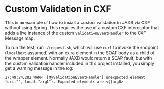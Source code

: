 # Custom Validation in CXF

This is an example of how to install a custom validation in JAXB via CXF
without using Spring.  This requires the use of a custom CXF interceptor that
adds a live instance of the custom `ValidationEventHandler` to the CXF Message
map.

To run the test, run `./request.sh`, which will use `curl` to invoke the
endpoint (`localhost` assumed) with an extra element in the SOAP body as a child
of the wrapper element.  Normally JAXB would return a SOAP fault, but with the
custom validation handler included in this project installed, you simply get a
warning message in the log:

```
17:49:24,282 WARN  [MyValidationEventHandler] unexpected element (uri:"", local:"arg1"). Expected elements are <{}arg0>
```
